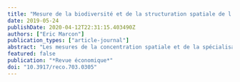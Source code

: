 ```yaml
---
title: "Mesure de la biodiversité et de la structuration spatiale de l'activité économique par l'entropie"
date: 2019-05-24
publishDate: 2020-04-12T22:31:15.403490Z
authors: ["Eric Marcon"]
publication_types: ["article-journal"]
abstract: "Les mesures de la concentration spatiale et de la spécialisation en économie sont très similaires à celles de la biodiversité et de la valence des espèces en écologie. L'entropie est la notion fondamentale, issue de la physique statistique et la théorie de l'information, utilisée pour mesurer la concentration et la spécialisation. La notion de nombre effectif, qui est un nombre de catégories dans une distribution idéale simplifiée, est introduite, de même que la décomposition de la diversité totale d'une distribution bidimensionnelle en concentration ou spécialisation absolue et relative et en réplication. L'ensemble fournit un cadre théorique complet et robuste pour mesurer la structuration spatiale en espace discret."
featured: false
publication: "*Revue économique*"
doi: "10.3917/reco.703.0305"
---
```


<span class="__dimensions_badge_embed__" data-doi="10.3917/reco.703.0305"></span><script async src="https://badge.dimensions.ai/badge.js" charset="utf-8"></script>
